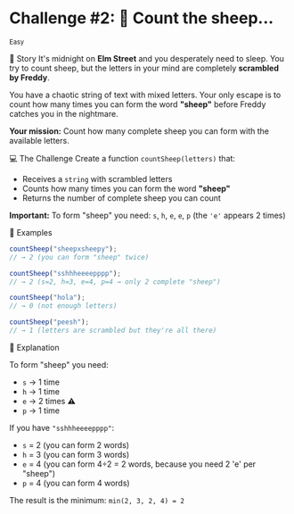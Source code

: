 # Challenge #2: 🐑 Count the sheep...

<small>Easy</small>

📖 Story
It's midnight on **Elm Street** and you desperately need to sleep. You try to count sheep, but the letters in your mind are completely **scrambled by Freddy**.

You have a chaotic string of text with mixed letters. Your only escape is to count how many times you can form the word **"sheep"** before Freddy catches you in the nightmare.

**Your mission:** Count how many complete sheep you can form with the available letters.

💻 The Challenge
Create a function `countSheep(letters)` that:

- Receives a `string` with scrambled letters
- Counts how many times you can form the word **"sheep"**
- Returns the number of complete sheep you can count

**Important:** To form "sheep" you need: `s`, `h`, `e`, `e`, `p` (the `'e'` appears 2 times)

📝 Examples

```javascript
countSheep("sheepxsheepy");
// → 2 (you can form "sheep" twice)

countSheep("sshhheeeepppp");
// → 2 (s=2, h=3, e=4, p=4 → only 2 complete "sheep")

countSheep("hola");
// → 0 (not enough letters)

countSheep("peesh");
// → 1 (letters are scrambled but they're all there)
```

🧠 Explanation

To form "sheep" you need:

- `s` → 1 time
- `h` → 1 time
- `e` → 2 times ⚠️
- `p` → 1 time

If you have `"sshhheeeepppp"`:

- `s` = 2 (you can form 2 words)
- `h` = 3 (you can form 3 words)
- `e` = 4 (you can form 4÷2 = 2 words, because you need 2 'e' per "sheep")
- `p` = 4 (you can form 4 words)

The result is the minimum: `min(2, 3, 2, 4) = 2`
